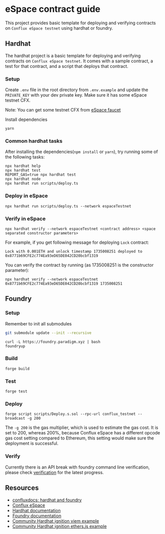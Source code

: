 # eSpace contract guide

This project provides basic template for deploying and verifying contracts on `Conflux eSpace testnet` using hardhat or foundry.

## Hardhat

The hardhat project is a basic template for deploying and verifying contracts on `Conflux eSpace testnet`. It comes with a sample contract, a test for that contract, and a script that deploys that contract.

### Setup

Create `.env` file in the root directory from `.env.example` and update the `PRIVATE_KEY` with your dev private key. Make sure it has some eSpace testnet CFX.

Note: You can get some testnet CFX from [eSpace faucet](https://efaucet.confluxnetwork.org/)

Install dependencies

```shell
yarn
```

### Common hardhat tasks

After installing the dependencies(`npm install` or `yarn`), try running some of the following tasks:

```shell
npx hardhat help
npx hardhat test
REPORT_GAS=true npx hardhat test
npx hardhat node
npx hardhat run scripts/deploy.ts
```

### Deploy in eSpace

```shell
npx hardhat run scripts/deploy.ts --network espaceTestnet
```

### Verify in eSpace

```shell
npx hardhat verify --network espaceTestnet <contract address> <space separated constructor parameters>
```

For example, if you get following message for deploying `Lock` contract:

`Lock with 0.001ETH and unlock timestamp 1735008251 deployed to 0x8771b69CFE2c774Ea93eD65DE042CD20bcbf1319`

You can verify the contract by running (as 1735008251 is the constructor parameter):

```shell
npx hardhat verify --network espaceTestnet 0x8771b69CFE2c774Ea93eD65DE042CD20bcbf1319 1735008251
```

## Foundry

### Setup

Remember to init all submodules

```bash
git submodule update --init --recursive
```

```shell
curl -L https://foundry.paradigm.xyz | bash
foundryup
```

### Build

```shell
forge build
```

### Test

```shell
forge test
```

### Deploy

```shell
forge script scripts/Deploy.s.sol --rpc-url conflux_testnet --broadcast -g 200
```

The `-g 200` is the gas multiplier, which is used to estimate the gas cost. It is set to 200, whereas 200%, because Conflux eSpace has a different opcode gas cost setting compared to Ethereum, this setting would make sure the deployment is successful.

### Verify

Currently there is an API break with foundry command line verification, please check [verification](https://www.confluxdocs.com/docs/espace/tutorials/VerifyContracts#foundry) for the latest progress.

## Resources

- [confluxdocs: hardhat and foundry](https://www.confluxdocs.com/docs/espace/tutorials/deployContract/hardhatAndFoundry)
- [Conflux eSpace](https://doc.confluxnetwork.org/docs/espace/Overview)
- [Hardhat documentation](https://hardhat.org/docs)
- [Foundry documentation](https://book.getfoundry.sh/index.html)
- [Community Hardhat ignition viem example](https://github.com/SPCFXDA/conflux-devkit-hhv)
- [Community Hardhat ignition ethers.js example](https://github.com/SPCFXDA/conflux-devkit-hhe)
